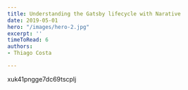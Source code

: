 ```yaml
---
title: Understanding the Gatsby lifecycle with Narative
date: 2019-05-01
hero: "/images/hero-2.jpg"
excerpt: ''
timeToRead: 6
authors:
- Thiago Costa

---
```

xuk41pngge7dc69tscplj